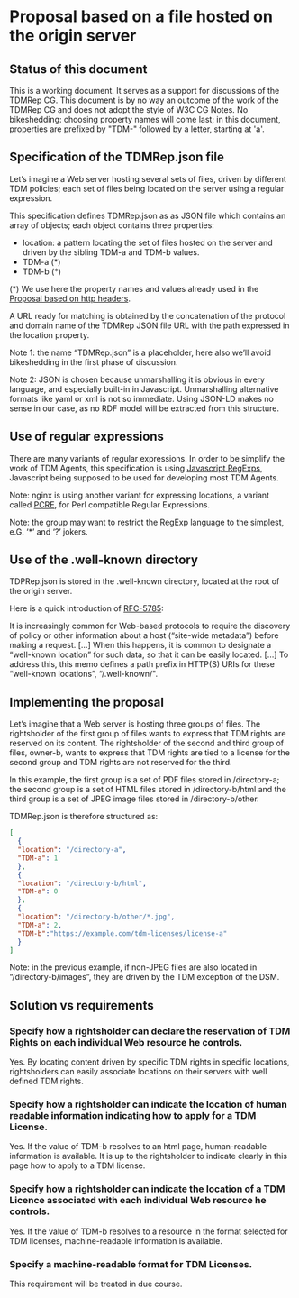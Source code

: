 # Proposal based on a file hosted on the origin server

## Status of this document

This is a working document. It serves as a support for discussions of the TDMRep CG.
This document is by no way an outcome of the work of the TDMRep CG and does not adopt the style of W3C CG Notes.
No bikeshedding: choosing property names will come last; in this document, properties are prefixed by "TDM-" followed by a letter, starting at 'a'.

## Specification of the TDMRep.json file 

Let’s imagine a Web server hosting several sets of files, driven by different TDM policies; each set of files being located on the server using a regular expression. 

This specification defines TDMRep.json as as JSON file which contains an array of objects; each object contains three properties: 

- location: a pattern locating the set of files hosted on the server and driven by the sibling TDM-a and TDM-b values.
- TDM-a (*)
- TDM-b (*)

(*) We use here the property names and values already used in the [Proposal based on http headers](./proposal-http-headers.md).

A URL ready for matching is obtained by the concatenation of the protocol and domain name of the TDMRep JSON file URL with the path expressed in the location property.

Note 1: the name “TDMRep.json” is a placeholder, here also we’ll avoid bikeshedding in the first phase of discussion. 

Note 2: JSON is chosen because unmarshalling it is obvious in every language, and especially built-in in Javascript. Unmarshalling alternative formats like yaml or xml is not so immediate. Using JSON-LD makes no sense in our case, as no RDF model will be extracted from this structure. 

## Use of regular expressions

There are many variants of regular expressions. In order to be simplify the work of TDM Agents, this specification is using [Javascript RegExps](https://developer.mozilla.org/en-US/docs/Web/JavaScript/Guide/Regular_Expressions), Javascript being supposed to be used for developing most TDM Agents. 

Note: nginx is using another variant for expressing locations, a variant called [PCRE](https://www.pcre.org), for Perl compatible Regular Expressions. 

Note: the group may want to restrict the RegExp language to the simplest, e.G. ‘*’ and ‘?’ jokers. 

## Use of the .well-known directory

TDPRep.json is stored in the .well-known directory, located at the root of the origin server. 

Here is a quick introduction of [RFC-5785](https://tools.ietf.org/html/rfc5785):

It is increasingly common for Web-based protocols to require the discovery of policy or other information about a host (“site-wide metadata”) before making a request.
[…]
When this happens, it is common to designate a “well-known location” for such data, so that it can be easily located.
[…]
To address this, this memo defines a path prefix in HTTP(S) URIs for these “well-known locations”, “/.well-known/".

## Implementing the proposal

Let’s imagine that a Web server is hosting three groups of files. The rightsholder  of the first group of files wants to express that TDM rights are reserved on its content. The rightsholder of the second and third group of files, owner-b, wants to express that TDM rights are tied to a license for the second group and TDM rights are not reserved for the third.

In this example, the first group is a set of PDF files stored in /directory-a; the second group is a set of HTML files stored in /directory-b/html and the third group is a set of JPEG image files stored in /directory-b/other. 

TDMRep.json is therefore structured as: 

```json
[
  {
  "location": "/directory-a",
  "TDM-a": 1
  },
  {
  "location": "/directory-b/html",
  "TDM-a": 0
  },
  {
  "location": "/directory-b/other/*.jpg",
  "TDM-a": 2,
  "TDM-b":"https://example.com/tdm-licenses/license-a"
  }
]
```

Note:  in the previous example, if non-JPEG files are also located in “/directory-b/images”, they are driven by the TDM exception of the DSM. 

## Solution vs requirements

### Specify how a rightsholder can declare the reservation of TDM Rights on each individual Web resource he controls.

Yes. By locating content driven by specific TDM rights in specific locations, rightsholders can easily associate locations on their servers with well defined TDM rights.

### Specify how a rightsholder can indicate the location of human readable information indicating how to apply for a TDM License.

Yes. If the value of TDM-b resolves to an html page, human-readable information is available. It is up to the rightsholder to indicate clearly in this page how to apply to a TDM license.

### Specify how a rightsholder can indicate the location of a TDM Licence associated with each individual Web resource he controls.

Yes. If the value of TDM-b resolves to a resource in the format selected for TDM licenses, machine-readable information is available.

### Specify a machine-readable format for TDM Licenses.

This requirement will be treated in due course.
